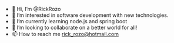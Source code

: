 - 👋 Hi, I’m @RickRozo
- 👀 I’m interested in software development with new technologies.
- 🌱 I’m currently learning node.js and spring boot
- 💞️ I’m looking to collaborate on a better world for all!
- 📫 How to reach me rick_rozo@hotmail.com

<!---
RickRozo/RickRozo is a ✨ special ✨ repository because its `README.md` (this file) appears on your GitHub profile.
You can click the Preview link to take a look at your changes.
--->
